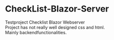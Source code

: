 # CheckList-Blazor-Server
Testproject Checklist  Blazor Webserver  
Project has not really well designed css and html.  
Mainly backendfunctionalities.  
